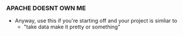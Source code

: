 ### APACHE DOESNT OWN ME ###
  * Anyway, use this if you're starting off and your project is simliar to 
    * "take data make it pretty or something"

